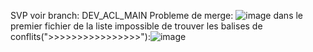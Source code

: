 SVP voir branch: DEV_ACL_MAIN
Probleme de merge: ![image](https://github.com/user-attachments/assets/6a4840e4-0029-4b6d-958a-253be97ead76)
dans le premier fichier de la liste impossible de trouver les balises de conflits(">>>>>>>>>>>>>>>>"):![image](https://github.com/user-attachments/assets/b158376a-1f5b-43db-bbf5-936af3597929)

